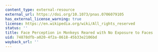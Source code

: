 ```yaml
---
content_type: external-resource
external_url: https://doi.org/10.1073/pnas.0706079105
has_external_license_warning: true
license: https://en.wikipedia.org/wiki/All_rights_reserved
status: ''
title: Face Perception in Monkeys Reared with No Exposure to Faces
uid: 74878dfb-a020-4f2a-8618-45b33e2106bd
wayback_url: ''
---
```

